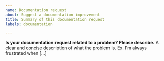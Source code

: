 ```yaml
---
name: Documentation request
about: Suggest a documentation improvement
title: Summary of this documentation request
labels: documentation

---
```


**Is your documentation request related to a problem? Please describe.**
A clear and concise description of what the problem is. Ex. I'm always frustrated when [...]
